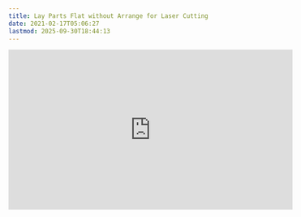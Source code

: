 ```yaml
---
title: Lay Parts Flat without Arrange for Laser Cutting
date: 2021-02-17T05:06:27
lastmod: 2025-09-30T18:44:13
---
```


<div class="iframe-16-9-container"><iframe class="youTubeIframe" title="YouTube video player" src="https://www.youtube.com/embed/jcZzs4l9QmU?rel=0" width="560" height="315" frameborder="0" allow="accelerometer; autoplay; clipboard-write; encrypted-media; gyroscope; picture-in-picture; web-share" referrerpolicy="strict-origin-when-cross-origin" allowfullscreen></iframe>
</div>
